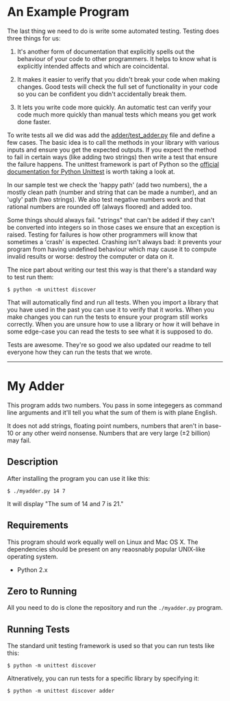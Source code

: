 # An Example Program
The last thing we need to do is write some automated testing. Testing does three
things for us:

  1. It's another form of documentation that explicitly spells out the behaviour
     of your code to other programmers. It helps to know what is explicitly
     intended affects and which are coincidental.

  2. It makes it easier to verify that you didn't break your code when making
     changes. Good tests will check the full set of functionality in your code
     so you can be confident you didn't accidentally break them.

  3. It lets you write code more quickly. An automatic test can verify your code
     much more quickly than manual tests which means you get work done faster.

To write tests all we did was add the [adder/test_adder.py](adder/test_adder.py)
file and define a few cases. The basic idea is to call the methods in your
library with various inputs and ensure you get the expected outputs. If you
expect the method to fail in certain ways (like adding two strings) then write
a test that ensure the failure happens. The unittest framework is part of Python
so the [official documentation for Python Unittest](https://docs.python.org/2.7/library/unittest.html)
is worth taking a look at.

In our sample test we check the 'happy path' (add two numbers), the a mostly
clean path (number and string that can be made a number), and an 'ugly' path
(two strings). We also test negative numbers work and that rational numbers
are rounded off (always floored) and added too.

Some things should always fail. "strings" that can't be added if they can't be
converted into integers so in those cases we ensure that an exception is raised.
Testing for failures is how other programmers will know that sometimes a 'crash'
is expected. Crashing isn't always bad: it prevents your program from having
undefined behaviour which may cause it to compute invalid results or worse:
destroy the computer or data on it.

The nice part about writing our test this way is that there's a standard way to
test run them:

    $ python -m unittest discover

That will automatically find and run all tests. When you import a library that
you have used in the past you can use it to verify that it works. When you make
changes you can run the tests to ensure your program still works correctly. When
you are unsure how to use a library or how it will behave in some edge-case you
can read the tests to see what it is supposed to do.

Tests are awesome.  They're so good we also updated our readme to tell everyone
how they can run the tests that we wrote.

---

# My Adder
This program adds two numbers. You pass in some integegers as command line
arguments and it'll tell you what the sum of them is with plane English.

It does not add strings, floating point numbers, numbers that aren't in base-10
or any other weird nonsense. Numbers that are very large (±2 billion) may fail.

## Description
After installing the program you can use it like this:

    $ ./myadder.py 14 7

It will display "The sum of 14 and 7 is 21."

## Requirements
This program should work equally well on Linux and Mac OS X. The dependencies
should be present on any reaosnably popular UNIX-like operating system.

  * Python 2.x

## Zero to Running
All you need to do is clone the repository and run the `./myadder.py` program.

## Running Tests
The standard unit testing framework is used so that you can run tests like this:

    $ python -m unittest discover

Altneratively, you can run tests for a specific library by specifying it:

    $ python -m unittest discover adder

